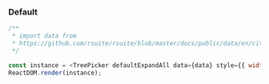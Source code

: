 ### Default

<!--start-code-->

```js
/**
 * import data from
 * https://github.com/rsuite/rsuite/blob/master/docs/public/data/en/city-simplified.json
 */

const instance = <TreePicker defaultExpandAll data={data} style={{ width: 246 }} />;
ReactDOM.render(instance);
```

<!--end-code-->

